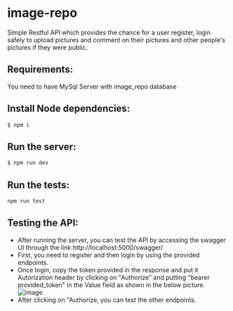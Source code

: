 # image-repo
Simple Restful API which provides the chance for a user register, login safely to upload pictures and comment on their pictures and other people's pictures if they were public. 

## Requirements:
You need to have MySql Server with image_repo database

## Install Node dependencies:
```bash
$ npm i
```
## Run the server:
```bash
$ npm run dev
```
## Run the tests:
```bash
npm run test
```

## Testing the API:
- After running the server, you can test the API by accessing the swagger UI through the link http://localhost:5000/swagger/
- First, you need to register and then login by using the provided endpoints.
- Once login, copy the token provided in the response and put it Autorization header by clicking on "Authorize" and putting 
"bearer provided_token" in the Value field as shown in the below picture.
![image](https://user-images.githubusercontent.com/32947679/117521339-3c279f80-af7b-11eb-95bf-54cafc45024a.png)
- After clicking on "Authorize, you can test the other endpoints.



